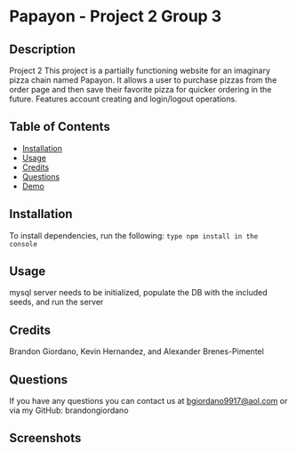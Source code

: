 # Papayon - Project 2 Group 3

## Description

Project 2
This project is a partially functioning website for an imaginary pizza chain named Papayon. It allows a user to purchase pizzas from the order page and then save their favorite pizza for quicker ordering in the future. Features account creating and login/logout operations.

## Table of Contents

- [Installation](#installation)
- [Usage](#usage)
- [Credits](#credits)
- [Questions](#questions)
- [Demo](#demo)

## Installation

To install dependencies, run the following:
`type npm install in the console`

## Usage

mysql server needs to be initialized, populate the DB with the included seeds, and run the server

## Credits

Brandon Giordano, Kevin Hernandez, and Alexander Brenes-Pimentel

## Questions

If you have any questions you can contact us at bgiordano9917@aol.com or via my GitHub: brandongiordano

## Screenshots
